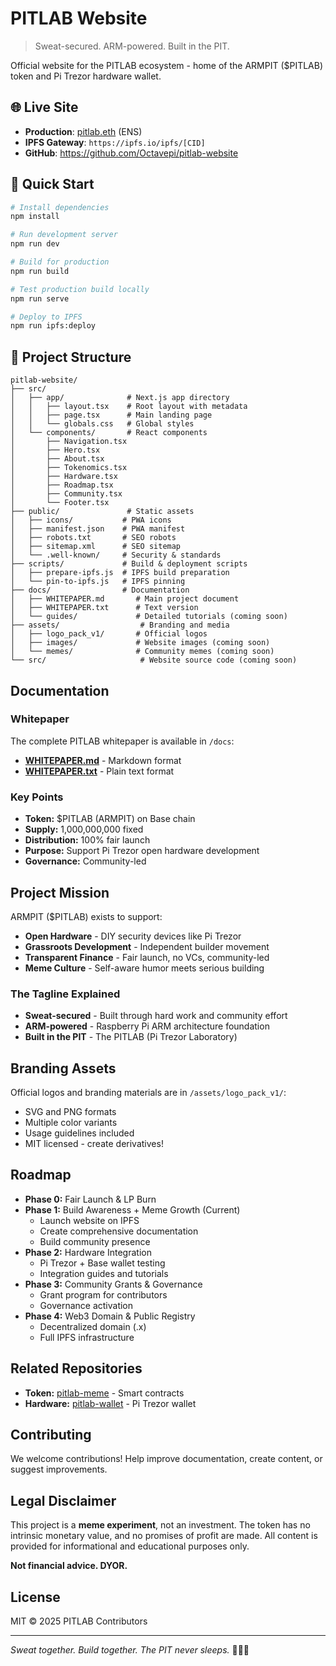 # PITLAB Website

> Sweat-secured. ARM-powered. Built in the PIT.

Official website for the PITLAB ecosystem - home of the ARMPIT ($PITLAB) token and Pi Trezor hardware wallet.

## 🌐 Live Site

- **Production**: [pitlab.eth](https://pitlab.eth.limo) (ENS)
- **IPFS Gateway**: `https://ipfs.io/ipfs/[CID]`
- **GitHub**: https://github.com/Octavepi/pitlab-website

## 🚀 Quick Start

```bash
# Install dependencies
npm install

# Run development server
npm run dev

# Build for production
npm run build

# Test production build locally
npm run serve

# Deploy to IPFS
npm run ipfs:deploy
```

## 📁 Project Structure

```
pitlab-website/
├── src/
│   ├── app/              # Next.js app directory
│   │   ├── layout.tsx    # Root layout with metadata
│   │   ├── page.tsx      # Main landing page
│   │   └── globals.css   # Global styles
│   └── components/       # React components
│       ├── Navigation.tsx
│       ├── Hero.tsx
│       ├── About.tsx
│       ├── Tokenomics.tsx
│       ├── Hardware.tsx
│       ├── Roadmap.tsx
│       ├── Community.tsx
│       └── Footer.tsx
├── public/               # Static assets
│   ├── icons/           # PWA icons
│   ├── manifest.json    # PWA manifest
│   ├── robots.txt       # SEO robots
│   ├── sitemap.xml      # SEO sitemap
│   └── .well-known/     # Security & standards
├── scripts/             # Build & deployment scripts
│   ├── prepare-ipfs.js  # IPFS build preparation
│   └── pin-to-ipfs.js   # IPFS pinning
├── docs/                # Documentation
│   ├── WHITEPAPER.md       # Main project document
│   ├── WHITEPAPER.txt      # Text version
│   └── guides/             # Detailed tutorials (coming soon)
├── assets/                  # Branding and media
│   ├── logo_pack_v1/       # Official logos
│   ├── images/             # Website images (coming soon)
│   └── memes/              # Community memes (coming soon)
└── src/                     # Website source code (coming soon)
```

## Documentation

### Whitepaper

The complete PITLAB whitepaper is available in `/docs`:
- **[WHITEPAPER.md](./docs/WHITEPAPER.md)** - Markdown format
- **[WHITEPAPER.txt](./docs/WHITEPAPER.txt)** - Plain text format

### Key Points

- **Token:** $PITLAB (ARMPIT) on Base chain
- **Supply:** 1,000,000,000 fixed
- **Distribution:** 100% fair launch
- **Purpose:** Support Pi Trezor open hardware development
- **Governance:** Community-led

## Project Mission

ARMPIT ($PITLAB) exists to support:
- **Open Hardware** - DIY security devices like Pi Trezor
- **Grassroots Development** - Independent builder movement
- **Transparent Finance** - Fair launch, no VCs, community-led
- **Meme Culture** - Self-aware humor meets serious building

### The Tagline Explained

- **Sweat-secured** - Built through hard work and community effort
- **ARM-powered** - Raspberry Pi ARM architecture foundation
- **Built in the PIT** - The PITLAB (Pi Trezor Laboratory)

## Branding Assets

Official logos and branding materials are in `/assets/logo_pack_v1/`:

- SVG and PNG formats
- Multiple color variants
- Usage guidelines included
- MIT licensed - create derivatives!

## Roadmap

- **Phase 0:** Fair Launch & LP Burn
- **Phase 1:** Build Awareness + Meme Growth (Current)
  - Launch website on IPFS
  - Create comprehensive documentation
  - Build community presence
- **Phase 2:** Hardware Integration
  - Pi Trezor + Base wallet testing
  - Integration guides and tutorials
- **Phase 3:** Community Grants & Governance
  - Grant program for contributors
  - Governance activation
- **Phase 4:** Web3 Domain & Public Registry
  - Decentralized domain (.x)
  - Full IPFS infrastructure

## Related Repositories

- **Token:** [pitlab-meme](https://github.com/Octavepi/pitlab-meme) - Smart contracts
- **Hardware:** [pitlab-wallet](https://github.com/Octavepi/pitlab-wallet) - Pi Trezor wallet

## Contributing

We welcome contributions! Help improve documentation, create content, or suggest improvements.

## Legal Disclaimer

This project is a **meme experiment**, not an investment. The token has no intrinsic monetary value, and no promises of profit are made. All content is provided for informational and educational purposes only.

**Not financial advice. DYOR.**

## License

MIT © 2025 PITLAB Contributors

---

*Sweat together. Build together. The PIT never sleeps.* 🏋️‍♂️💪


